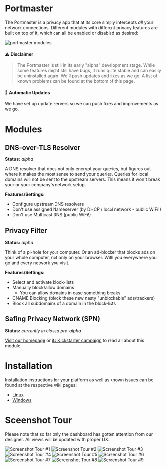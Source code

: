 # Portmaster

The Portmaster is a privacy app that at its core simply intercepts _all_ your network connections. Different modules with different privacy features are built on top of it, which can all be enabled or disabled as desired:

![portmaster modules](https://safing.io/assets/img/portmaster/modules.png)

#### ⚠️ Disclaimer

> The Portmaster is still in its early "alpha" development stage. While some features might still have bugs, it runs quite stable and can easily be uninstalled again. We'll push updates and fixes as we go. A list of known problems can be found at the bottom of this page.

#### 🔄 Automatic Updates

We have set up update servers so we can push fixes and improvements as we go.

# Modules

## DNS-over-TLS Resolver

**Status:** _alpha_

A DNS resolver that does not only encrypt your queries, but figures out where it makes the most sense to send your queries. Queries for local domains will not be sent to the upstream servers. This means it won't break your or your company's network setup.

**Features/Settings:**

- Configure upstream DNS resolvers
- Don't use assigned Nameserver (by DHCP / local network - public WiFi!)
- Don't use Multicast DNS (public WiFi!)

## Privacy Filter

**Status:** _alpha_

Think of a pi-hole for your computer. Or an ad-blocker that blocks ads on your whole computer, not only on your browser. With you everywhere you go and every network you visit.

**Features/Settings:**

- Select and activate block-lists
- Manually block/allow domains
  - You can allow domains in case something breaks
- CNAME Blocking (block these new nasty "unblockable" ads/trackers)
- Block all subdomains of a domain in the block-lists

## Safing Privacy Network (SPN)

**Status:** _currently in closed pre-alpha_

[Visit our homepage](https://safing.io/spn/) or [its Kickstarter campaign](https://www.kickstarter.com/projects/safingio/spn) to read all about this module.

# Installation

Installation instructions for your platform as well as known issues can be found at the respective wiki pages:

- [Linux](https://github.com/safing/portmaster/wiki/Linux)
- [Windows](https://github.com/safing/portmaster/wiki/Windows)

# Sceenshot Tour

Please note that so far only the dashboard has gotten attention from our designer.
All views will be updated with proper UX.

![Screenshot Tour #1](https://assets.safing.io/portmaster/tours/portmaster-screenshot-tour-1.png)
![Screenshot Tour #2](https://assets.safing.io/portmaster/tours/portmaster-screenshot-tour-2.png)
![Screenshot Tour #3](https://assets.safing.io/portmaster/tours/portmaster-screenshot-tour-3.png)
![Screenshot Tour #4](https://assets.safing.io/portmaster/tours/portmaster-screenshot-tour-4.png)
![Screenshot Tour #5](https://assets.safing.io/portmaster/tours/portmaster-screenshot-tour-5.png)
![Screenshot Tour #6](https://assets.safing.io/portmaster/tours/portmaster-screenshot-tour-6.png)
![Screenshot Tour #7](https://assets.safing.io/portmaster/tours/portmaster-screenshot-tour-7.png)
![Screenshot Tour #8](https://assets.safing.io/portmaster/tours/portmaster-screenshot-tour-8.png)
![Screenshot Tour #9](https://assets.safing.io/portmaster/tours/portmaster-screenshot-tour-9.png)
